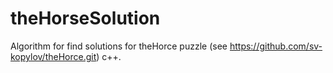 # theHorseSolution
Algorithm for find solutions for theHorce puzzle (see https://github.com/sv-kopylov/theHorce.git) c++. 
